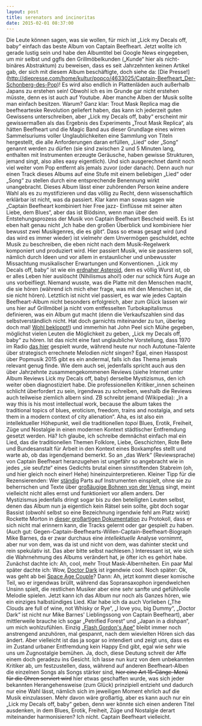 ```yaml
---
layout: post
title: serenators and incinoritas
date: 2015-02-01 08:37:00
---
```


Die Leute können sagen, was sie wollen, für mich ist „Lick my Decals off, baby“ einfach das beste Album von Captain Beefheart. Jetzt wollte ich gerade lustig sein und habe den Albumtitel bei Google News eingegeben, um mir selbst und ggfls den Grillmöbelkunden („Kunde“ hier als nicht-binäres Abstraktum) zu beweisen, dass es seit Jahrzehnten keinen Artikel gab, der sich mit diesem Album beschäftigte, doch siehe da: [Die Presse!] (http://diepresse.com/home/kultur/popco/4633025/Captain-Beefheart_Der-Schonberg-des-Pop)! Es wird also endlich in Plattenläden auch außerhalb Japans zu erstehen sein! Obwohl ich es im Grunde gar nicht erstehen müsste, denn es ist auch auf Youtube. Aber manche Alben der Musik sollte man einfach besitzen. Warum? Ganz klar: Trout Mask Replica mag die beefhearteske Revolution geliefert haben, das kann ich jederzeit guten Gewissens unterschreiben, aber „Lick my Decals off, baby“ erscheint mir gewissermaßen als das Ergebnis des Experiments „Trout Mask Replica“, als hätten Beefheart und die Magic Band aus dieser Grundlage eines wirren Sammelsuriums voller Unglaublichkeiten eine Sammlung von Titeln hergestellt, die alle Anforderungen daran erfüllen, „Lied“ oder „Song“ genannt werden zu dürfen (sie sind zwischen 2 und 5 Minuten lang, enthalten mit Instrumenten erzeugte Geräusche, haben gewisse Strukturen, jemand singt, also alles easy eigentlich). Und sich ausgerechnet damit noch viel weiter vom Pop entfernt als jemals zuvor (oder danach). Denn auch nur einen Track dieses Albums auf eine Stufe mit einem beliebigen „Lied“ oder „Song“ zu stellen durch eine entsprechende Benennung wirkt unangebracht. Dieses Album lässt einer zuhörenden Person keine andere Wahl als es zu mystifizieren und das völlig zu Recht, denn wissenschaftlich erklärbar ist nicht, was da passiert. Klar kann man sowas sagen wie „Captain Beefheart kombiniert hier Free jazz- Einflüsse mit seiner alten Liebe, dem Blues“, aber das ist Blödsinn, wenn man über den Entstehungsprozess der Musik von Captain Beefheart Bescheid weiß. Es ist eben halt genau nicht „Ich habe den großen Überblick und kombiniere hier bewusst zwei Musikgenres, die es gibt“. Dass so etwas gesagt wird (und das wird es immer wieder) ist vielmehr dem Unvermögen geschuldet, echte Musik zu beschreiben, die eben nicht nach dem Musik-Regelwerk komponiert und produziert wird. Hier passiert Musik, wie sie passieren soll, nämlich durch Ideen und vor allem in erstaunlicher und unbewusster Missachtung musikalischer Erwartungen und Konventionen. „Lick my Decals off, baby“ ist wie ein [erdnaher Asteroid](http://de.wikipedia.org/wiki/Erdnaher_Asteroid), dem es völlig Wurst ist, ob er alles Leben hier auslöscht (Nihilismus ahoi!) oder nur schick fürs Auge an uns vorbeifliegt. Niemand wusste, was die Platte mit den Menschen macht, die sie hören (während ich mich eher frage, was mit den Menschen ist, die sie nicht hören). Letztlich ist nicht viel passiert, es war wie jedes Captain Beefheart-Album nicht besonders erfolgreich, aber zum Glück lassen wir uns hier auf Grillmöbel ja nicht vom entfesselten Turbokapitalismus definieren, was ein Album gut macht (denn die Verkaufszahlen sind das selbstverständlich nicht. Hat doch garnichts miteinander zu tun, überleg doch mal! [Wohl bekloppt!](https://www.youtube.com/watch?v=tS8jCEnkO0E)) und immerhin hat John Peel sich Mühe gegeben, möglichst vielen Leuten die Möglichkeit zu geben,  „Lick my Decals off, baby“ zu hören. Ist das nicht eine fast unglaubliche Vorstellung, dass 1970 im Radio [das hier](https://www.youtube.com/watch?v=lZvAkh4hsSY) gespielt wurde, während heute nur noch Autotune-Talente über strategisch errechnete Melodien *nicht* singen? Egal, einen Hasspost über Popmusik 2015 gibt es ein andermal, falls ich das Thema jemals relevant genug finde. Wie dem auch sei, jedenfalls spricht auch aus den über Jahrzehnte zusammengekommenen Reviews (siehe Internet unter Album Reviews Lick my Decals off, baby) derselbe Mystizismus, den ich weiter oben diagnostiziert habe. Die professionellen Kritiker\_innen scheinen schlicht überfordert zu sein, irgendwas zu schreiben, weshalb die Reviews auch teilweise ziemlich albern sind. ZB schreibt jemand (Wikipedia): „In a way this is his most intellectual work, because the album takes the traditional topics of blues, eroticism, freedom, trains and nostalgia, and sets them in a modern context of city alienation“. Aha, es ist also ein intellektueller Höhepunkt, weil die traditionellen *topoi* Blues, Erotik, Freiheit, Züge und Nostalgie in einen modernen Kontext städtischer Entfremdung gesetzt werden. Hä? Ich glaube, ich schreibe demnächst einfach mal ein Lied, das die traditionellen Themen Folklore, Liebe, Geschichten, Rote Bete und Bundesanstalt für Arbeit in den Kontext eines Boxkampfes stellt und warte ab, ob das irgendjemand bemerkt. So an „das Werk“ (Reviewsprache) von Captain Beefheart heranzugehen ist ungefähr so angebracht wie in jedes „sie seufzte“ eines Gedichts brutal einen sinnstiftenden Stabreim (oh, und hier gleich noch einer! Hehe) hineinzuinterpretieren. Kleiner Tipp für die Rezensierenden: Wer [ständig](https://www.youtube.com/watch?v=XUi3NQ4s93E) Parts auf Instrumenten einspielt, ohne sie zu beherrschen und Texte über [großäugige Bohnen von der Venus](http://www.staff.uni-giessen.de/~g51092/Beefheart-Lyrics/BeefLyrics8.html) singt, meint vielleicht nicht alles ernst und funktioniert vor allem anders. Der Mystizismus jedenfalls dringt sogar bis zu den beteiligten Leuten selbst, denen das Album nun ja eigentlich kein Rätsel sein sollte, gibt doch sogar Bassist (obwohl selbst so eine Bezeichnung irgendwie fehl am Platz wirkt) Rockette Morton in [dieser großartigen Dokumentation](https://www.youtube.com/watch?v=FBbf92Eq23Y&list=PLYeXNGlbwf4epFS2l1mZXc_4ldUlgKUV8&index=6) zu Protokoll, dass er sich nicht mal erinnern kann, die Tracks gelernt oder gar gespielt zu haben. (Auch gut: Gegen-Captain-Beefhearts-Willen-Captain-Beefheart-Biograph Mike Barnes, da er zwar durchaus eine *intellektuelle* Analyse vornimmt, aber nur von dem, was da ist und nicht von dem, was dahinter steckt und rein spekulativ ist. Das aber bitte selbst nachlesen.) Interessant ist, wie sich die Wahrnehmung des Albums verändert hat, je öfter ich es gehört habe. Zunächst dachte ich: Ah, cool, mehr Trout Mask-Albernheiten. Ein paar Mal später dachte ich: Wow, [Doctor Dark](https://www.youtube.com/watch?v=v1-3SmIQM2s) ist irgendwie cool. Noch später: Ok, was geht ab bei [Space Age Couple](https://www.youtube.com/watch?v=WSE5qKEdD1A)? Dann: Ah, jetzt kommt dieser komische Teil, wo er irgendwas brüllt, während das Sopransaxophon irgendwelchen Unsinn spielt, die restlichen Musiker aber eine sehr sanfte und gefühlvolle Melodie spielen. Jetzt kann ich das Album nur noch als Ganzes hören, wie ein einziges halbstündiges Lied. Klar habe ich da auch Vorlieben („The Clouds are full of wine, not Whisky or Rye“, „I love you, big Dummy“, „Doctor Dark“ ist nicht nur Mike Barnes' Lieblingssong von Captain Beefheart), aber mittlerweile brauche ich sogar „Petrified Forest“ und „Japan in a dishpan“, um mich wohlzufühlen. Einzig [„Flash Gordon's Ape“](https://www.youtube.com/watch?v=_VOAogOpbQE) bleibt immer noch anstrengend anzuhören, mal gespannt, nach dem wievielten Hören sich das ändert. Aber vielleicht ist das ja sogar so intendiert und zeigt uns, dass es im Zustand urbaner Entfremdung kein Happy End gibt, egal wie sehr wie uns um Zugnostalgie bemühen. Ja, doch, diese Deutung schreit der Affe einem doch geradezu ins Gesicht. Ich lasse nun kurz von dem unbekannten Kritiker ab, um festzustellen, dass, während auf anderen Beefheart-Alben die einzelnen Songs als Songs stärker sind, <del>hier eine Art 15-Gänge-Menü für die Ohren serviert wird</del> hier etwas geschaffen wurde, was sich jeder bekannten Herangehensweise (zum Glück) prinzipiell entzieht und dadurch nur eine Wahl lässt, nämlich sich im jeweiligen Moment ehrlich auf die Musik einzulassen. Mehr davon wäre großartig, aber es kann auch nur ein „Lick my Decals off, baby“ geben, denn wer könnte sich einen anderen Titel ausdenken, in dem Blues, Erotik, Freiheit, Züge und Nostalgie derart miteinander harmonisieren? Ich nicht. Captain Beefheart vielleicht.

